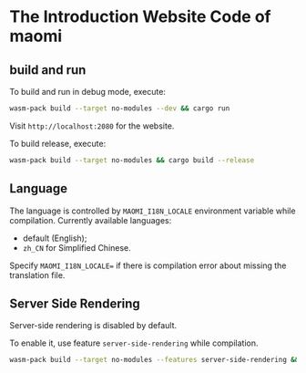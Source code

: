 # The Introduction Website Code of maomi

## build and run

To build and run in debug mode, execute:

```sh
wasm-pack build --target no-modules --dev && cargo run
```

Visit `http://localhost:2080` for the website.

To build release, execute:

```sh
wasm-pack build --target no-modules && cargo build --release
```

## Language

The language is controlled by `MAOMI_I18N_LOCALE` environment variable while compilation. Currently available languages:

* default (English);
* `zh_CN` for Simplified Chinese.

Specify `MAOMI_I18N_LOCALE=` if there is compilation error about missing the translation file.

## Server Side Rendering

Server-side rendering is disabled by default.

To enable it, use feature `server-side-rendering` while compilation.

```sh
wasm-pack build --target no-modules --features server-side-rendering && cargo build --release --features server-side-rendering
```
